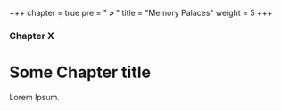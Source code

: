 +++
chapter = true
pre = "<b> > </b>"
title = "Memory Palaces"
weight = 5
+++

### Chapter X

# Some Chapter title

Lorem Ipsum.